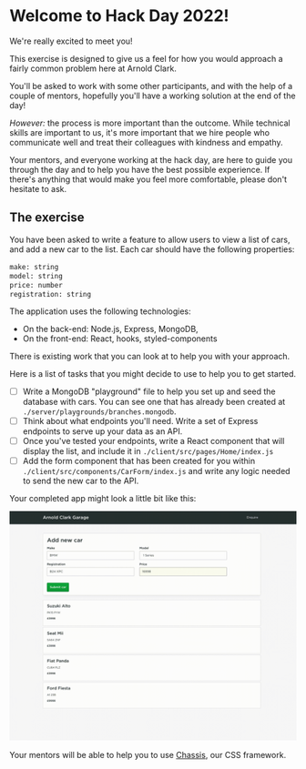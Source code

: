 # Welcome to Hack Day 2022!

We're really excited to meet you! 

This exercise is designed to give us a feel for how you would approach a fairly common problem here at Arnold Clark. 

You'll be asked to work with some other participants, and with the help of a couple of mentors, hopefully you'll have a working solution at the end of the day!

_However:_ the process is more important than the outcome. While technical skills are important to us, it's more important that we hire people who communicate well and treat their colleagues with kindness and empathy. 

Your mentors, and everyone working at the hack day, are here to guide you through the day and to help you have the best possible experience. If there's anything that would make you feel more comfortable, please don't hesitate to ask.

## The exercise

You have been asked to write a feature to allow users to view a list of cars, and add a new car to the list. Each car should have the following properties:

```
make: string
model: string
price: number
registration: string
```

The application uses the following technologies:

- On the back-end: Node.js, Express, MongoDB,
- On the front-end: React, hooks, styled-components

There is existing work that you can look at to help you with your approach.

Here is a list of tasks that you might decide to use to help you to get started.

- [ ] Write a MongoDB "playground" file to help you set up and seed the database with cars. You can see one that has already been created at `./server/playgrounds/branches.mongodb`.
- [ ] Think about what endpoints you'll need. Write a set of Express endpoints to serve up your data as an API.
- [ ] Once you've tested your endpoints, write a React component that will display the list, and include it in `./client/src/pages/Home/index.js`
- [ ] Add the form component that has been created for you within `./client/src/components/CarForm/index.js` and write any logic needed to send the new car to the API.

Your completed app might look a little bit like this:

![Arnold Clark Garage](/client/src/static/images/garage.gif "Arnold Clark Garage")

Your mentors will be able to help you to use [Chassis](https://arnoldclark.github.io/chassis), our CSS framework.